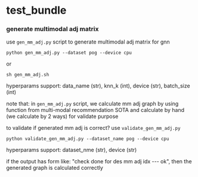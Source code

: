 # test_bundle

### generate multimodal adj matrix 
use `gen_mm_adj.py` script to generate multimodal adj matrix for gnn 
```
python gen_mm_adj.py --dataset pog --device cpu
```
or 
```
sh gen_mm_adj.sh
```
hyperparams support: data_name (str), knn_k (int), device (str), batch_size (int)

note that: in `gen_mm_adj.py` script, we calculate mm adj graph by using function from multi-modal recommendation SOTA and calculate by hand (we calculate by 2 ways) for validate purpose

to validate if generated mm adj is correct? use `validate_gen_mm_adj.py`
```
python validate_gen_mm_adj.py --dataset_name pog --device cpu
```
hyperparams support: dataset_nme (str), device (str)

if the output has form like: "check done for des mm adj idx --- ok", then the generated graph is calculated correctly


